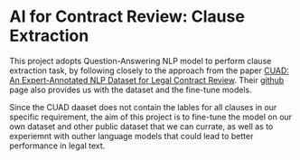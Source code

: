 # AI for Contract Review: Clause Extraction
This project adopts Question-Answering NLP model to perform clause extraction task, by following closely to the approach from the paper [CUAD: An Expert-Annotated NLP Dataset for Legal Contract Review](https://arxiv.org/pdf/2103.06268.pdf). Their [github](https://github.com/TheAtticusProject/cuad) page also provides us with the dataset and the fine-tune models. 

Since the CUAD daaset does not contain the lables for all clauses in our specific requirement, the aim of this project is to fine-tune the model on our own dataset and other public dataset that we can currate, as well as to experiemnt with outher language models that could lead to better performance in legal text.

